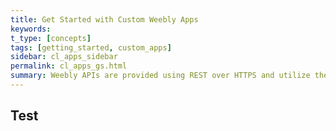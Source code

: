 ```yaml
---
title: Get Started with Custom Weebly Apps
keywords:
t_type: [concepts]
tags: [getting_started, custom_apps]
sidebar: cl_apps_sidebar
permalink: cl_apps_gs.html
summary: Weebly APIs are provided using REST over HTTPS and utilize the HTTP verbs GET, POST, PUT, PATCH and DELETE. We provide a number of client libraries to help get you started. See the following sections for more general information about using our APIs.
---
```

## Test

